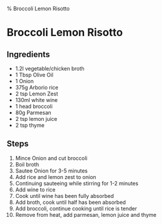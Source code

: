 % Broccoli Lemon Risotto
# Broccoli Lemon Risotto

## Ingredients 

* 1.2l vegetable/chicken broth
* 1 Tbsp Olive Oil 
* 1 Onion
* 375g Arborio rice
* 2 tsp Lemon Zest 
* 130ml white wine 
* 1 head broccoli 
* 80g Parmesan 
* 2 tsp lemon juice 
* 2 tsp thyme

## Steps

1. Mince Onion and cut broccoli
2. Boil broth 
3. Sautee Onion for 3-5 minutes 
4. Add rice and lemon zest to onion
5. Continuing sauteeing while stirring for 1-2 minutes 
6. Add wine to rice
7. Cook until wine has been fully absorbed 
8. Add broth, cook until half has been absorbed
8. Add broccoli, continue cooking until rice is tender 
9. Remove from heat, add parmesan, lemon juice and thyme
